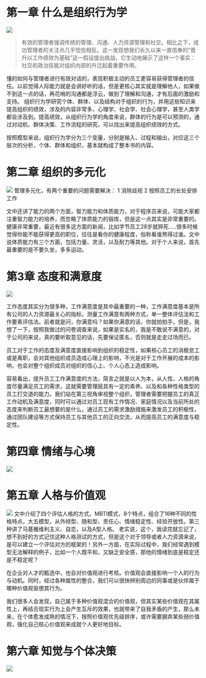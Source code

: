 # 第一章 什么是组织行为学
![](https://images.cherryfloris.eu.org/2022/1646206973500-3f437124-5058-4cc8-a253-15ad90716d64.jpeg)
> 有效的管理者强调传统的管理、沟通、人力资源管理和社交。相比之下，成功管理者的关注点几乎恰恰相反。这一发现想我们长久以来一直信奉的“晋升以工作绩效为基础”这一假设提出挑战，它生动地展示了这样一个事实：社交和政治技能对组织内部的升迁起着重要作用。


懂的如何与管理者进行有效对话的，表现积极主动的员工更容易获得管理者的信任。以前觉得人际能力就是会讲好听的话，但是更核心其实就是理解他人，如果做不到这一点的话，再花哨的沟通都是浮云，做到了理解和沟通，才有后面的激励和支持。
组织行为学研究个体、群体、以及结构对于组织的行为，并用这些知识来提高组织的绩效，涉及的内容非常多，心理学、社会学、社会心理学，甚至人类学都会涉及到。提高绩效，从组织行为学的角度来说，群体的行为是可以预测的，通过对动机、群体决策、工作流程的研究，可以找出来提高组织绩效的方式。

按照模型来说，组织行为学分为三个变量，分别是输入、过程和输出，对应这三个层次的分析，个体、群体和组织，基本就构成了整本书的内容。
# 第二章 组织的多元化
![](https://images.cherryfloris.eu.org/2022/1646207480660-be9bfcf6-e2bd-48d8-b307-a26162702045.jpeg)
管理多元化，有两个重要的问题需要解决：
1 消除歧视
2 按照员工的长处安排工作

文中还讲了能力的两个方面，智力能力和体质能力，对于程序员来说，可能大家都注重智力能力的培养，而忽略了体质能力的锻炼，但是这一点其实是非常重要的。健康非常重要，最近有很多这方面的新闻，比如字节员工28岁就猝死.....很多时候觉得你能不能获得更高的职位，往往是看你的健康程度，俗称看谁熬得过谁。文中说体质能力有三个方面，包括力量、灵活，以及耐力等其他。对于个人来说，首先最重要的是不要久坐，多多运动。
# 第3章 态度和满意度
![](https://images.cherryfloris.eu.org/2022/1646807790664-5a37362d-f5e4-4887-93e2-63e107d5cffe.jpeg)

工作态度其实分为很多种，工作满意度是其中最重要的一种，工作满意度基本是所有公司的人力资源最关心的指标，测量工作满意有两种方式，单一整体评估法和工作要素评估法。前者就是问，你满意吗？如果你满意的话，你就拍拍手。但是，我想了一下，按照我做过的问卷调查来说，如果是实名的，我是不敢说不满意的，对于公司的来说，真的要听取意见的话，先要保证匿名，否则就是走走过场而已。

员工对于工作的态度及满意度直接影响到组织的稳定性，如果核心员工的消极怠工或是离职，会对其他组织成员造成心理上的影响，不光是对于工作开展的成本的影响，也会对整个组织成员对组织的信心上、个人心态上造成影响。

容易看出，提升员工工作满意度的方法，简言之就是以人为本，从人性、人格的角度尽量满足员工的需求，这就需要管理层具有一定的素养、以及和各种性格类型的员工打交道的能力。我们站在第三视角审视整个组织，管理者需要把握员工的真正工作动机及满意度，同时可以通过对员工现有工作情况、家庭情况以及当前所处的态度来判断员工最想要的是什么，通过员工的需求激励措施来激发员工的积极性，通过团队建设等方式保持员工与其他员工的正向交流，从而提高员工的满意度与稳定性。
# 第四章 情绪与心境
![](https://images.cherryfloris.eu.org/2022/1647412704620-bd1ad370-1f95-409f-a60e-d3e8c82d1c8b.jpeg)
# 第五章 人格与价值观
![](https://images.cherryfloris.eu.org/2022/1648021182520-84edb6fe-ef88-4ccd-9b71-38371b76815a.jpeg)
文中介绍了四个评估人格的方式，MBTI模式，8个特点，组合了16种不同的性格特点，大五模型，从外倾型、随和型、责任心、情绪稳定性、经验开放性。第三种讲了马基雅维利主义、自恋，以及A型人格。
老实说，这个，我读完就忘记了，想不到好的方式记住这种人格测试的方式，但是这个对于领导或者人力资源来说，是可以建立一个评估对方的框架的！另外一方面，在实际过程中，我们经常遇到模型无法解释的例子，比如一个人既平和，又缺乏安全感，那他的情绪到底是稳定还是不稳定呢？

在企业对人才的甄选中，也会对价值观进行考核。价值观会直接影响一个人的行为与动机。同时，经过各种属性的整合，我们可以很快辨别周边的同事或是伙伴属于哪种价值观驱使其行为。

我们很多人会发现，自己属于多种价值观混合的价值观，但其实某些价值观在其属性上，再结合现实行为上会产生互斥的效果，也就带来了自我矛盾的产生，那么未来，在个体愈发成熟的情况下，按照价值观优先级排序，或许需要摒弃某些弱价值观，强化自己核心价值观来成就个人更好地目标。
# 第六章 知觉与个体决策
![](https://images.cherryfloris.eu.org/2022/1648020253212-219e82cf-4d11-49bb-954c-f85bbd5c115f.jpeg)
